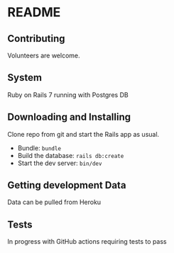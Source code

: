# README

## Contributing
Volunteers are welcome. 

## System
Ruby on Rails 7 running with Postgres DB

## Downloading and Installing
Clone repo from git and start the Rails app as usual.
- Bundle: `bundle`
- Build the database: `rails db:create`
- Start the dev server: `bin/dev`

## Getting development Data
Data can be pulled from Heroku

## Tests
In progress with GitHub actions requiring tests to pass